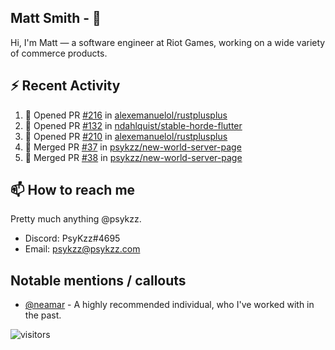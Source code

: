 <!--
[![PsyKzz's github stats](https://github-readme-stats.vercel.app/api?username=psykzz&show_icons=true)](https://github.com/anuraghazra/github-readme-stats)
-->

## Matt Smith - 👋
Hi, I'm Matt — a software engineer at Riot Games, working on a wide variety of commerce products.

## ⚡ Recent Activity

<!--START_SECTION:activity-->
1. 💪 Opened PR [#216](https://github.com/alexemanuelol/rustplusplus/pull/216) in [alexemanuelol/rustplusplus](https://github.com/alexemanuelol/rustplusplus)
2. 💪 Opened PR [#132](https://github.com/ndahlquist/stable-horde-flutter/pull/132) in [ndahlquist/stable-horde-flutter](https://github.com/ndahlquist/stable-horde-flutter)
3. 💪 Opened PR [#210](https://github.com/alexemanuelol/rustplusplus/pull/210) in [alexemanuelol/rustplusplus](https://github.com/alexemanuelol/rustplusplus)
4. 🎉 Merged PR [#37](https://github.com/psykzz/new-world-server-page/pull/37) in [psykzz/new-world-server-page](https://github.com/psykzz/new-world-server-page)
5. 🎉 Merged PR [#38](https://github.com/psykzz/new-world-server-page/pull/38) in [psykzz/new-world-server-page](https://github.com/psykzz/new-world-server-page)
<!--END_SECTION:activity-->


## 📫 How to reach me

Pretty much anything @psykzz.

- Discord: PsyKzz#4695
- Email: psykzz@psykzz.com


## Notable mentions / callouts

 - [@neamar](https://github.com/neamar) - A highly recommended individual, who I've worked with in the past.


![visitors](https://visitor-badge.glitch.me/badge?page_id=psykzz/psykzz)


